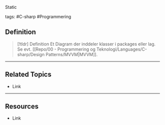 Static

tags: #C-sharp #Programmering

## Definition 
> [!tldr] Definition
> Et Diagram der inddeler klasser i packages eller lag.
> Se evt. [[Repo/00 - Programmering og Teknologi/Languages/C-sharp/Design Patterns/MVVM|MVVM]].

---

## Related Topics
- Link

---

## Resources
- Link